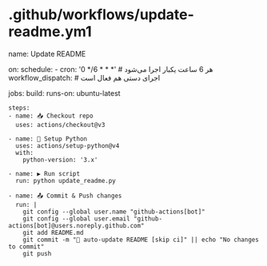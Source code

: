 # .github/workflows/update-readme.ym1
name: Update README

on:
  schedule:
    - cron: '0 */6 * * *'   # هر 6 ساعت یکبار اجرا می‌شود
  workflow_dispatch:         # اجرای دستی هم فعال است

jobs:
  build:
    runs-on: ubuntu-latest

    steps:
    - name: 📥 Checkout repo
      uses: actions/checkout@v3

    - name: 🐍 Setup Python
      uses: actions/setup-python@v4
      with:
        python-version: '3.x'

    - name: ▶️ Run script
      run: python update_readme.py

    - name: 📤 Commit & Push changes
      run: |
        git config --global user.name "github-actions[bot]"
        git config --global user.email "github-actions[bot]@users.noreply.github.com"
        git add README.md
        git commit -m "🔄 auto-update README [skip ci]" || echo "No changes to commit"
        git push
